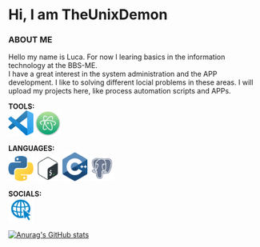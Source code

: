 # Hi, I am TheUnixDemon

### ABOUT ME

<p>
Hello my name is Luca. For now I learing basics in the information technology at the BBS-ME.<br>
I have a great interest in the system administration and the APP development. I like to solving different locial problems in these areas. I will upload my projects here, like process automation scripts and APPs.
</p>

**TOOLS:** <br>
<img src="img/vs_code.png" alt="VS Code" width="50"/>
<img src="img/atom-logo.png" alt="Atom" width="50"/>

**LANGUAGES:** <br>
<img src="img/python-logo.png" alt="Python" width="50"/>
<img src="img/shell.png" alt="ShellScript" width="50"/>
<img src="img/c-logo.png" alt="C++" width="50"/>
<img src="img/postgresql-inc-logo.png" alt="PostgreSQL/SQL" width="50"/>

**SOCIALS:** <br>
<a href="mailto:luca.henschel@bbs-me.org" rel="test"><img src="img/web.png" width="50" /></a>

[![Anurag's GitHub stats](https://github-readme-stats.vercel.app/api?username=TheUnixDemon)](https://github.com/anuraghazra/github-readme-stats)

<!-- https://brandslogos.com/ -->
